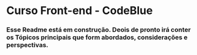 # Curso Front-end - CodeBlue
### Esse Readme está em construção. Deois de pronto irá conter os Tópicos principais que form abordados, considerações e perspectivas.